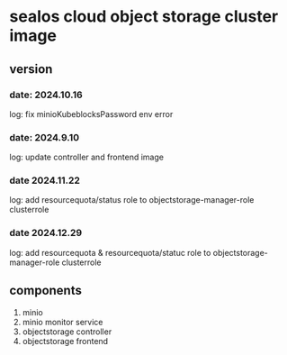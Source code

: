 # sealos cloud object storage cluster image

## version

### date: 2024.10.16

log: fix minioKubeblocksPassword env error

### date: 2024.9.10

log: update controller and frontend image

### date 2024.11.22

log: add resourcequota/status role to objectstorage-manager-role clusterrole

### date 2024.12.29

log: add resourcequota & resourcequota/statuc role to objectstorage-manager-role clusterrole

## components

1. minio
2. minio monitor service
3. objectstorage controller
4. objectstorage frontend